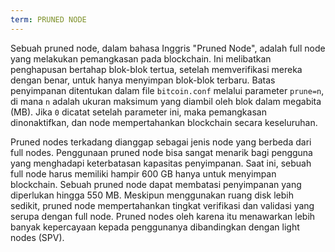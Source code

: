 ```yaml
---
term: PRUNED NODE
---
```


Sebuah pruned node, dalam bahasa Inggris "Pruned Node", adalah full node yang melakukan pemangkasan pada blockchain. Ini melibatkan penghapusan bertahap blok-blok tertua, setelah memverifikasi mereka dengan benar, untuk hanya menyimpan blok-blok terbaru. Batas penyimpanan ditentukan dalam file `bitcoin.conf` melalui parameter `prune=n`, di mana `n` adalah ukuran maksimum yang diambil oleh blok dalam megabita (MB). Jika `0` dicatat setelah parameter ini, maka pemangkasan dinonaktifkan, dan node mempertahankan blockchain secara keseluruhan.

Pruned nodes terkadang dianggap sebagai jenis node yang berbeda dari full nodes. Penggunaan pruned node bisa sangat menarik bagi pengguna yang menghadapi keterbatasan kapasitas penyimpanan. Saat ini, sebuah full node harus memiliki hampir 600 GB hanya untuk menyimpan blockchain. Sebuah pruned node dapat membatasi penyimpanan yang diperlukan hingga 550 MB. Meskipun menggunakan ruang disk lebih sedikit, pruned node mempertahankan tingkat verifikasi dan validasi yang serupa dengan full node. Pruned nodes oleh karena itu menawarkan lebih banyak kepercayaan kepada penggunanya dibandingkan dengan light nodes (SPV).